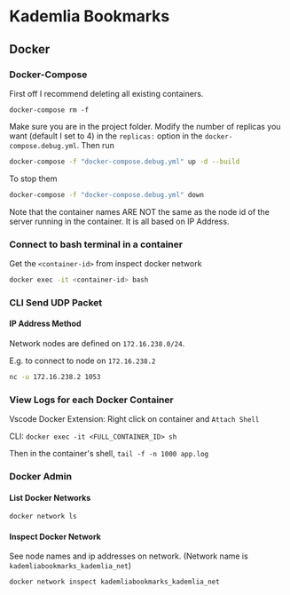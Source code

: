 # Kademlia Bookmarks

## Docker

### Docker-Compose

First off I recommend deleting all existing containers.

```
docker-compose rm -f
```

Make sure you are in the project folder. Modify the number of replicas you want (default I set to 4) in the `replicas:` option in the `docker-compose.debug.yml`. Then run

```bash
docker-compose -f "docker-compose.debug.yml" up -d --build
```

To stop them

```bash
docker-compose -f "docker-compose.debug.yml" down
```

Note that the container names ARE NOT the same as the node id of the server running in the container. It is all based on IP Address.

### Connect to bash terminal in a container

Get the `<container-id>` from inspect docker network

```bash
docker exec -it <container-id> bash
```

### CLI Send UDP Packet

#### IP Address Method

Network nodes are defined on `172.16.238.0/24`.

E.g. to connect to node on `172.16.238.2`

```bash
nc -u 172.16.238.2 1053
```

### View Logs for each Docker Container

Vscode Docker Extension: Right click on container and `Attach Shell`

CLI: `docker exec -it <FULL_CONTAINER_ID> sh`

Then in the container's shell, `tail -f -n 1000 app.log`

### Docker Admin

#### List Docker Networks

```bash
docker network ls
```

#### Inspect Docker Network

See node names and ip addresses on network. (Network name is `kademliabookmarks_kademlia_net`)

```bash
docker network inspect kademliabookmarks_kademlia_net
```